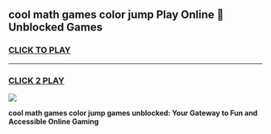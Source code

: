 
## cool math games color jump Play Online 👋 Unblocked Games
<h3>
<a href="https://news.freeplayer.one?title=cool_math_games_color_jump&ref=17CMG">CLICK TO PLAY</a></h3>
<hr>

<h3>
<a href="https://news.freeplayer.one?title=cool_math_games_color_jump&ref=17CMG">CLICK 2 PLAY</a>
  
</h3>

<a href="https://news.freeplayer.one?title=cool_math_games_color_jump&ref=17CMG/"><img src="https://clearcache.store/games.png"></a>


**cool math games color jump games unblocked: Your Gateway to Fun and Accessible Online Gaming**
